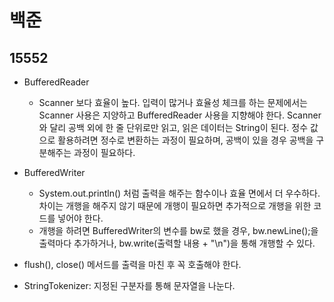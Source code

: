 # 백준

## 15552

-  BufferedReader
   -  Scanner 보다 효율이 높다. 입력이 많거나 효율성 체크를 하는 문제에서는 Scanner 사용은 지양하고 BufferedReader 사용을 지향해야 한다. Scanner와 달리 공백 외에 한 줄 단위로만 읽고, 읽은 데이터는 String이 된다. 정수 값으로 활용하려면 정수로 변환하는 과정이 필요하며, 공백이 있을 경우 공백을 구분해주는 과정이 필요하다.
-  BufferedWriter
   -  System.out.println() 처럼 출력을 해주는 함수이나 효율 면에서 더 우수하다. 차이는 개행을 해주지 않기 때문에 개행이 필요하면 추가적으로 개행을 위한 코드를 넣어야 한다. 
   -  개행을 하려면 BufferedWriter의 변수를 bw로 했을 경우, bw.newLine();을 출력마다 추가하거나, bw.write(출력할 내용 + "\n")을 통해 개행할 수 있다. 
-  flush(), close() 메서드를 출력을 마친 후 꼭 호출해야 한다.
   
-  StringTokenizer: 지정된 구분자를 통해 문자열을 나눈다.
